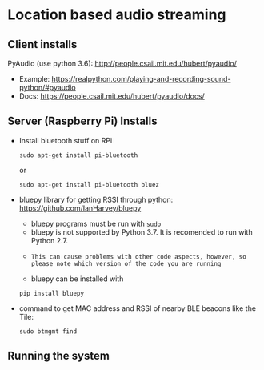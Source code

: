 # Location based audio streaming

## Client installs
PyAudio (use python 3.6): http://people.csail.mit.edu/hubert/pyaudio/
- Example: https://realpython.com/playing-and-recording-sound-python/#pyaudio
- Docs: https://people.csail.mit.edu/hubert/pyaudio/docs/


## Server (Raspberry Pi) Installs
- Install bluetooth stuff on RPi 
  ```
  sudo apt-get install pi-bluetooth 
  ```
  or 
  ```
  sudo apt-get install pi-bluetooth bluez
  ```
- bluepy library for getting RSSI through python: https://github.com/IanHarvey/bluepy
  - bluepy programs must be run with ```sudo```
  - bluepy is not supported by Python 3.7. It is recomended to run with Python 2.7.
  -     This can cause problems with other code aspects, however, so please note which version of the code you are running
  - bluepy can be installed with   
  ```
  pip install bluepy 
  ```

- command to get MAC address and RSSI of nearby BLE beacons like the Tile:
  ```
  sudo btmgmt find
  ```
  
## Running the system
